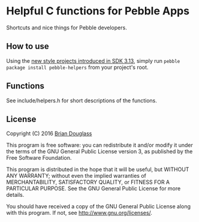 # Helpful C functions for Pebble Apps

Shortcuts and nice things for Pebble developers.

## How to use

Using the [new style projects introduced in SDK 3.13](https://developer.pebble.com/blog/2016/06/07/pebble-packages/),
simply run `pebble package install pebble-helpers` from your project's root.

## Functions

See include/helpers.h for short descriptions of the functions.

## License

Copyright (C) 2016 [Brian Douglass](http://bhdouglass.com/)

This program is free software: you can redistribute it and/or modify it under
the terms of the GNU General Public License version 3, as published by the Free
Software Foundation.

This program is distributed in the hope that it will be useful, but WITHOUT ANY
WARRANTY; without even the implied warranties of MERCHANTABILITY, SATISFACTORY
QUALITY, or FITNESS FOR A PARTICULAR PURPOSE.  See the GNU General Public
License for more details.

You should have received a copy of the GNU General Public License along with
this program.  If not, see <http://www.gnu.org/licenses/>.
